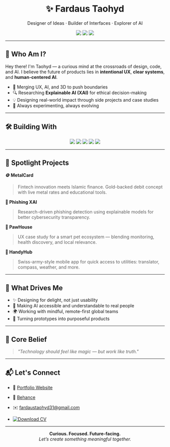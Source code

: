 <h1 align="center">✨ Fardaus Taohyd</h1>
<p align="center">Designer of Ideas · Builder of Interfaces · Explorer of AI</p>

<p align="center">
  <img src="https://img.shields.io/badge/Product%20Design-UX%2FUI-blueviolet?style=for-the-badge" />
  <img src="https://img.shields.io/badge/Frontend%20Dev-React%2FTailwind-blue?style=for-the-badge" />
  <img src="https://img.shields.io/badge/AI%20%2B%20UX-XAI%2FNLP%2F3D-yellowgreen?style=for-the-badge" />
</p>

---

## 🚀 Who Am I?

Hey there! I'm Taohyd — a curious mind at the crossroads of design, code, and AI. I believe the future of products lies in **intentional UX**, **clear systems**, and **human-centered AI**.

- 🧠 Merging UX, AI, and 3D to push boundaries  
- 🔍 Researching **Explainable AI (XAI)** for ethical decision-making  
- 💡 Designing real-world impact through side projects and case studies  
- 🌱 Always experimenting, always evolving

---

## 🛠️ Building With

<p align="center">
  <img src="https://img.shields.io/badge/Figma-black?style=flat-square&logo=figma&logoColor=white" />
  <img src="https://img.shields.io/badge/React-20232A?style=flat-square&logo=react&logoColor=61DAFB" />
  <img src="https://img.shields.io/badge/TailwindCSS-06B6D4?style=flat-square&logo=tailwind-css&logoColor=white" />
  <img src="https://img.shields.io/badge/Three.js-000000?style=flat-square&logo=three.js&logoColor=white" />
  <img src="https://img.shields.io/badge/Python-3776AB?style=flat-square&logo=python&logoColor=white" />
</p>

---

## 📌 Spotlight Projects

**🪙 MetalCard**  
> Fintech innovation meets Islamic finance. Gold-backed debit concept with live metal rates and educational tools.

**🧠 Phishing XAI**  
> Research-driven phishing detection using explainable models for better cybersecurity transparency.

**🐾 PawHouse**  
> UX case study for a smart pet ecosystem — blending monitoring, health discovery, and local relevance.

**📱 HandyHub**  
> Swiss-army-style mobile app for quick access to utilities: translator, compass, weather, and more.

---

## 🧭 What Drives Me

- ✨ Designing for delight, not just usability  
- 🧬 Making AI accessible and understandable to real people  
- 🌍 Working with mindful, remote-first global teams  
- 🧰 Turning prototypes into purposeful products

---

## 💬 Core Belief

> _"Technology should feel like magic — but work like truth."_  

---

## 📬 Let's Connect

- 🔗 [Portfolio Website](https://fardaustaohyd.github.io/fardaustaohyd-portfolio/)
- 🎨 [Behance](https://www.behance.net/fardaustaohyd)
- ✉️ fardaustaohyd31@gmail.com
  
- [![Download CV](https://img.shields.io/badge/Download-CV-blue?style=for-the-badge&logo=adobeacrobat&logoColor=white)](https://drive.google.com/file/d/11ZpgCdKVJz6L263Ogej5i37ZccosB8rX/view?usp=drive_link)

---

<p align="center">
  <b>Curious. Focused. Future-facing.</b><br/>
  <i>Let’s create something meaningful together.</i>
</p>
